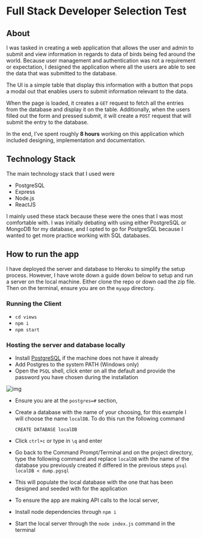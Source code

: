 # Full Stack Developer Selection Test



## About

I was tasked in creating a web application that allows the user and admin to submit and view information in regards to data of birds being fed around the world. Because user management and authentication was not a requirement or expectation, I designed the application where all the users are able to see the data that was submitted to the database.

The UI is a simple table that display this information with a button that pops a modal out that enables users to submit information relevant to the data.

When the page is loaded, it creates a `GET` request to fetch all the entries from the database and display it on the table. Additionally, when the users filled out the form and pressed submit, it will create a `POST` request that will submit the entry to the database.

In the end, I've spent roughly **8 hours** working on this application which included designing, implementation and documentation.



## Technology Stack

The main technology stack that I used were

- PostgreSQL
- Express
- Node.js
- ReactJS

I mainly used these stack because these were the ones that I was most comfortable with. I was initially debating with using either PostgreSQL or MongoDB for my database, and I opted to go for PostgreSQL because I wanted to get more practice working with SQL databases.



## How to run the app

I have deployed the server and database to Heroku to simplify the setup process. However, I have wrote down a guide down below to setup and run a server on the local machine. Either clone the repo or down oad the zip file. Then on the terminal, ensure you are on the `myapp` directory. 

### Running the Client

- `cd views`
- `npm i`
- `npm start`



### Hosting the server and database locally

- Install [PostgreSQL](https://www.postgresql.org/download/) if the machine does not have it already
- Add Postgres to the system PATH (Windows only)
- Open the `PSQL` shell, click enter on all the default and provide the password you have chosen during the installation 

![img](https://i.gyazo.com/f1cdf6f166c4d131c37e9ff3c631f01c.png)

- Ensure you are at the `postgres=#` section, 

- Create a database with the name of your choosing, for this example I will choose the name `localDB`. To do this run the following command 

  `CREATE DATABASE localDB`

- Click `ctrl+c` or type in `\q` and enter

- Go back to the Command Prompt/Terminal and on the project directory, type the following command and replace `localDB` with the name of the database you previously created if differed in the previous steps
  `psql localDB < dump.pgsql`

- This will populate the local database with the one that has been designed and seeded with for the application

- To ensure the app are making API calls to the local server, 

- Install node dependencies through `npm i`

- Start the local server through the `node index.js` command in the terminal